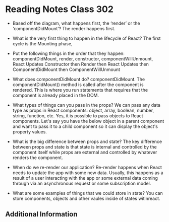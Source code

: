 # Reading Notes Class 302


- Based off the diagram, what happens first, the ‘render’ or the ‘componentDidMount’? The render happens first.
- What is the very first thing to happen in the lifecycle of React? The first cycle is the Mounting phase,
- Put the following things in the order that they happen: componentDidMount, render, constructor, componentWillUnmount, React Updates
  Constructor then Render then React Updates then ComponentDidMount then ComponentWillUnmount
- What does componentDidMount do? componentDidMount. The componentDidMount() method is called after the component is rendered. This is where you run statements that requires that the component is already placed in the DOM.


- What types of things can you pass in the props? We can pass any data type as props in React components: object, array, boolean, number, string, function, etc. Yes, it is possible to pass objects to React components. Let's say you have the below object in a parent component and want to pass it to a child component so it can display the object's property values.
- What is the big difference between props and state? The key difference between props and state is that state is internal and controlled by the component itself while props are external and controlled by whatever renders the component.
- When do we re-render our application? Re-render happens when React needs to update the app with some new data. Usually, this happens as a result of a user interacting with the app or some external data coming through via an asynchronous request or some subscription model.
- What are some examples of things that we could store in state? You can store components, objects and other vaules inside of states witinreact.


## Additional Information
